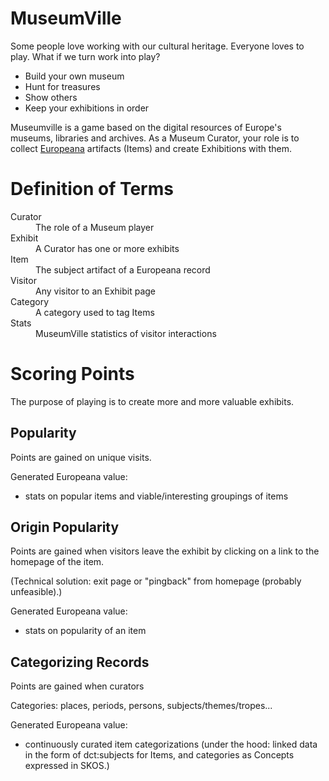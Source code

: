 MuseumVille
========================================================================

Some people love working with our cultural heritage. Everyone loves to play. 
What if we turn work into play?

- Build your own museum
- Hunt for treasures
- Show others
- Keep your exhibitions in order

Museumville is a game based on the digital resources of Europe's museums, libraries and archives. As a Museum Curator, your role is to collect [Europeana](http://www.europeana.eu/portal/aboutus.html) artifacts (Items) and
create Exhibitions with them.

# Definition of Terms #

<dl>
  <dt>Curator</dt>
  <dd>The role of a Museum player</dd>
  <dt>Exhibit</dt>
  <dd>A Curator has one or more exhibits</dd>
  <dt>Item</dt>
  <dd>The subject artifact of a Europeana record</dd>
  <dt>Visitor</dt>
  <dd>Any visitor to an Exhibit page</dd>
  <dt>Category</dt>
  <dd>A category used to tag Items</dd>
  <dt>Stats</dt>
  <dd>MuseumVille statistics of visitor interactions</dd>
</dl>


# Scoring Points #

The purpose of playing is to create more and more valuable exhibits.


## Popularity ##

Points are gained on unique visits.

Generated Europeana value:

  - stats on popular items and viable/interesting groupings of items


## Origin Popularity ##

Points are gained when visitors leave the exhibit by clicking on a link to the homepage of the item.

(Technical solution: exit page or "pingback" from homepage (probably unfeasible).)

Generated Europeana value:

  - stats on popularity of an item


## Categorizing Records ##

Points are gained when curators 

Categories: places, periods, persons, subjects/themes/tropes...

Generated Europeana value:

  - continuously curated item categorizations (under the hood: linked data in the form of dct:subjects for Items, and categories as Concepts expressed in SKOS.)

